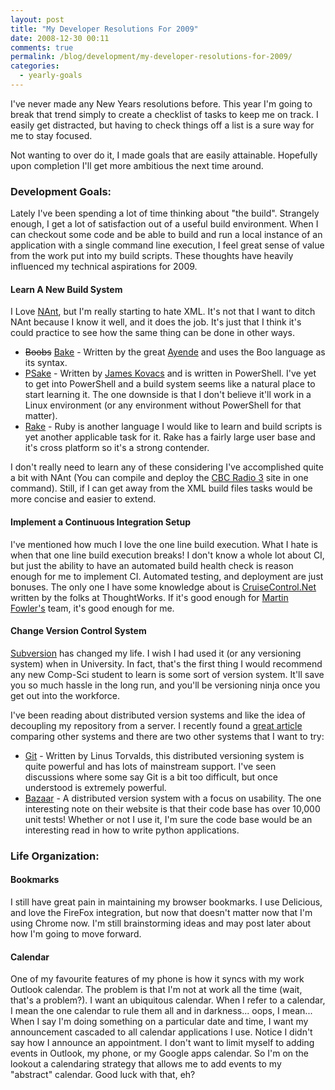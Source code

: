```yaml
---
layout: post
title: "My Developer Resolutions For 2009"
date: 2008-12-30 00:11
comments: true
permalink: /blog/development/my-developer-resolutions-for-2009/
categories:
  - yearly-goals
---
```


I've never made any New Years resolutions before. This year I'm going to break that trend simply to create a checklist of tasks to keep me on track. I easily get distracted, but having to check things off a list is a sure way for me to stay focused.

Not wanting to over do it, I made goals that are easily attainable. Hopefully upon completion I'll get more ambitious the next time around.

<!-- more -->

### Development Goals:

Lately I've been spending a lot of time thinking about "the build". Strangely enough, I get a lot of satisfaction out of a useful build environment. When I can checkout some code and be able to build and run a local instance of an application with a single command line execution, I feel great sense of value from the work put into my build scripts. These thoughts have heavily influenced my technical aspirations for 2009.

#### Learn A New Build System

I Love [NAnt](http://nant.sourceforge.net/), but I'm really starting to hate XML. It's not that I want to ditch NAnt because I know it well, and it does the job. It's just that I think it's could practice to see how the same thing can be done in other ways.

* <span style="text-decoration: line-through;">Boobs</span> [Bake](http://code.google.com/p/boo-build-system/) - Written by the great [Ayende](http://ayende.com/) and uses the Boo language as its syntax.
* [PSake](https://github.com/JamesKovacs/psake) - Written by [James Kovacs](http://jameskovacs.com/) and is written in PowerShell. I've yet to get into PowerShell and a build system seems like a natural place to start learning it. The one downside is that I don't believe it'll work in a Linux environment (or any environment without PowerShell for that matter).
* [Rake](http://rake.rubyforge.org/) - Ruby is another language I would like to learn and build scripts is yet another applicable task for it. Rake has a fairly large user base and it's cross platform so it's a strong contender.

I don't really need to learn any of these considering I've accomplished quite a bit with NAnt (You can compile and deploy the [CBC Radio 3](http://radio3.cbc.ca/) site in one command). Still, if I can get away from the XML build files tasks would be more concise and easier to extend.

#### Implement a Continuous Integration Setup

I've mentioned how much I love the one line build execution. What I hate is when that one line build execution breaks! I don't know a whole lot about CI, but just the ability to have an automated build health check is reason enough for me to implement CI. Automated testing, and deployment are just bonuses. The only one I have some knowledge about is [CruiseControl.Net](http://www.cruisecontrolnet.org/) written by the folks at ThoughtWorks. If it's good enough for [Martin Fowler's](http://martinfowler.com/) team, it's good enough for me.

#### Change Version Control System

[Subversion](http://subversion.apache.org/) has changed my life. I wish I had used it (or any versioning system) when in University. In fact, that's the first thing I would recommend any new Comp-Sci student to learn is some sort of version system. It'll save you so much hassle in the long run, and you'll be versioning ninja once you get out into the workforce.

I've been reading about distributed version systems and like the idea of decoupling my repository from a server. I recently found a [great article](http://www.smashingmagazine.com/2008/09/18/the-top-7-open-source-version-control-systems/) comparing other systems and there are two other systems that I want to try:

* [Git](http://git-scm.com/) - Written by Linus Torvalds, this distributed versioning system is quite powerful and has lots of mainstream support. I've seen discussions where some say Git is a bit too difficult, but once understood is extremely powerful.
* [Bazaar](http://bazaar-vcs.org/) - A distributed version system with a focus on usability. The one interesting note on their website is that their code base has over 10,000 unit tests! Whether or not I use it, I'm sure the code base would be an interesting read in how to write python applications.

### Life Organization:

#### Bookmarks

I still have great pain in maintaining my browser bookmarks. I use Delicious, and love the FireFox integration, but now that doesn't matter now that I'm using Chrome now. I'm still brainstorming ideas and may post later about how I'm going to move forward.

#### Calendar

One of my favourite features of my phone is how it syncs with my work Outlook calendar. The problem is that I'm not at work all the time (wait, that's a problem?). I want an ubiquitous calendar. When I refer to a calendar, I mean the one calendar to rule them all and in darkness... oops, I mean... When I say I'm doing something on a particular date and time, I want my announcement cascaded to all calendar applications I use. Notice I didn't say how I announce an appointment. I don't want to limit myself to adding events in Outlook, my phone, or my Google apps calendar. So I'm on the lookout a calendaring strategy that allows me to add events to my "abstract" calendar. Good luck with that, eh?

